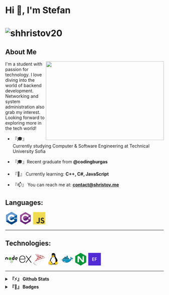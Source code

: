 <h1>Hi 👋, I'm Stefan</h1>
<h1 align="left"> <img src="https://komarev.com/ghpvc/?username=shhristov20&label=Profile%20views&color=0e75b6&style=flat-square" alt="shhristov20" /> </h1>
<h2>About Me</h2>
<img align="right" height="250" width="375" alt="" src="https://media.giphy.com/media/ZVik7pBtu9dNS/giphy.gif" />
I'm a student with passion for technology. I love diving into the world of backend development. Networking and system administration also grab my interest. Looking forward to exploring more in the tech world!

- 『🎓』Currently studying Computer & Software Engineering at Technical University Sofia

- 『🎓』Recent graduate from **@codingburgas**

- 『📕』 Currently learning: **C++, C#, JavaScript**

- 『📫』 You can reach me at: **contact@shristov.me**


<h2 align="left">Languages:</h2>
<p align="left">
<img src="https://raw.githubusercontent.com/devicons/devicon/master/icons/cplusplus/cplusplus-original.svg" alt="cpp" width="40" height="40"/>
<img src="https://raw.githubusercontent.com/devicons/devicon/master/icons/csharp/csharp-original.svg" alt="cs" width="40" height="40"/>
<img src="https://raw.githubusercontent.com/devicons/devicon/master/icons/javascript/javascript-original.svg" alt="js" width="40" height="40"/>
</p>
<hr>
<h2 align="left">Technologies:</h2>
<p align="left">
<img src="https://raw.githubusercontent.com/devicons/devicon/master/icons/nodejs/nodejs-original-wordmark.svg" alt="nodejs" width="40" height="40"/>
<img src="https://raw.githubusercontent.com/devicons/devicon/master/icons/express/express-original.svg" alt="expressjs" width="40" height="40"/>
<img src="https://raw.githubusercontent.com/devicons/devicon/master/icons/microsoftsqlserver/microsoftsqlserver-original.svg" alt="mssql" width="40" height="40"/>
<img src="https://raw.githubusercontent.com/devicons/devicon/master/icons/linux/linux-original.svg" alt="linux" width="40" height="40"/>
<img src="https://raw.githubusercontent.com/devicons/devicon/master/icons/docker/docker-original.svg" alt="docker" width="40" height="40"/>
<img src="https://raw.githubusercontent.com/devicons/devicon/master/icons/nginx/nginx-original.svg" alt="nginx" width="40" height="40"/>
<img src="https://raw.githubusercontent.com/devicons/devicon/refs/heads/master/icons/entityframeworkcore/entityframeworkcore-original.svg" alt="efcore" width="40" height="40"/>
</p>
<hr>

<details>	
  <summary><b>『⚡』 Github Stats</b></summary>

![Grade](https://github-readme-stats.vercel.app/api?username=shhristov20&show_icons=true&theme=radical&count_private=true)
</details>

<details style = "display: inline;">
  <summary><b>『🏅』 Badges</b></summary>
 <a href ="https://www.credly.com/earner/earned/badge/9b82ad02-4366-4b20-8778-185a933dcee5"><img align="left" alt="HTML and CSS" width="200px" src="https://images.credly.com/size/680x680/images/241488f4-9110-41aa-804e-51a8f8ba430d/MTA-Introduction_to_Programming_Using_HTML_and_CSS-600x600.png"></a>
<a href ="https://www.credly.com/earner/earned/badge/82f7ee4f-2201-46fe-82ca-3029bec78e8b"><img align="left" alt="js" width="200px" src="https://images.credly.com/size/340x340/images/ef99b79e-fd54-4eb5-b2a4-bf17e92a4837/ITS-Badges_JavaScript_1200px.png"></a>
<a href ="https://www.credly.com/earner/earned/badge/ca93e1a8-aa9d-4ebb-92ab-d681354816d3"><img align="left" alt="it essentials" width="200px" src="https://images.credly.com/size/340x340/images/04e8034c-81f5-4f7f-ab23-e8b428c31ce9/ITE.png"></a>
<a href ="https://www.credly.com/earner/earned/badge/0b362caf-f703-4fe5-aa5d-514ec254a433"><img align="left" alt="cs introduction" width="200px" src="https://images.credly.com/size/340x340/images/af8c6b4e-fc31-47c4-8dcb-eb7a2065dc5b/I2CS__1_.png"></a>
</details>  
